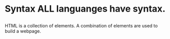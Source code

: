 # Syntax ALL languanges have syntax. </p>
<p>HTML is a collection of elements. A combination of elements are used to build a webpage.</p>
